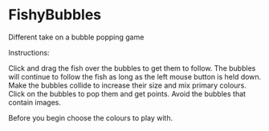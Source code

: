 # FishyBubbles
 Different take on a bubble popping game

Instructions:

Click and drag the fish over the bubbles to get them to follow.
The bubbles will continue to follow the fish as long as the left mouse button is held down.
Make the bubbles collide to increase their size and mix primary colours.
Click on the bubbles to pop them and get points.
Avoid the bubbles that contain images.

Before you begin choose the colours to play with.
